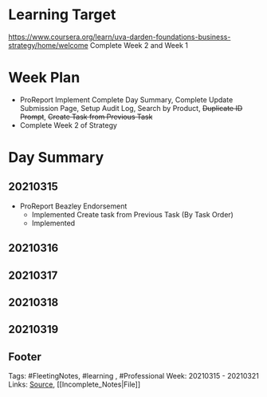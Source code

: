 # Learning Target
https://www.coursera.org/learn/uva-darden-foundations-business-strategy/home/welcome
Complete Week 2 and Week 1
 
# Week Plan
- ProReport Implement Complete Day Summary, Complete Update Submission Page, Setup Audit Log, Search by Product, ~~Duplicate ID Prompt~~, ~~Create Task from Previous Task~~
- Complete Week 2 of Strategy 


# Day Summary
## 20210315
- ProReport Beazley Endorsement
	-  Implemented Create task from Previous Task (By Task Order)
	- Implemented 
## 20210316
	
## 20210317

## 20210318

## 20210319

## Footer

Tags: #FleetingNotes, #learning , #Professional
Week: 20210315 - 20210321
Links: 
[Source](template.md), [[Incomplete_Notes|File]]

<!--
Comment -   
-->
<!--stackedit_data:
eyJoaXN0b3J5IjpbMTA4MTExNTc1NiwtMTc0OTM0MDIzN119
-->